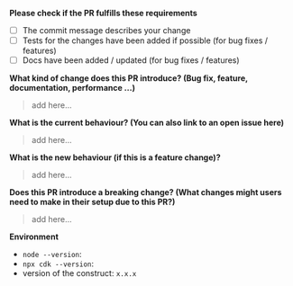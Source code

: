 **Please check if the PR fulfills these requirements**
- [ ] The commit message describes your change
- [ ] Tests for the changes have been added if possible (for bug fixes / features)
- [ ] Docs have been added / updated (for bug fixes / features)

**What kind of change does this PR introduce? (Bug fix, feature, documentation, performance ...)**
> add here...

**What is the current behaviour? (You can also link to an open issue here)**
> add here...

**What is the new behaviour (if this is a feature change)?**
> add here...

**Does this PR introduce a breaking change? (What changes might users need to make in their setup due to this PR?)**
> add here...

**Environment**
- `node --version`:
- `npx cdk --version`:
- version of the construct: `x.x.x`
  